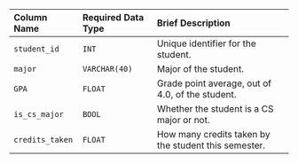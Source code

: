 | Column Name | Required Data Type | Brief Description |
| :--- | :--- | :--- |
| `student_id` | `INT` | Unique identifier for the student. |
| `major` | `VARCHAR(40)` | Major of the student. |
| `GPA` | `FLOAT` | Grade point average, out of 4.0, of the student. |
| `is_cs_major` | `BOOL` | Whether the student is a CS major or not. |
| `credits_taken` | `FLOAT` | How many credits taken by the student this semester. |